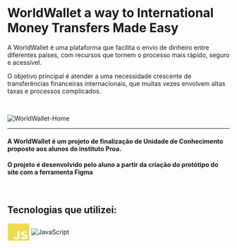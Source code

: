# WorldWallet a way to International Money Transfers Made Easy

<p> A WorldWallet é uma plataforma que facilita o envio de dinheiro entre diferentes países, com recursos que tornem o processo mais rápido, seguro e acessível.</p>
<p>O objetivo principal é atender a uma necessidade crescente de transferências financeiras internacionais, que muitas vezes envolvem altas taxas e processos complicados.</p>

<br>

![WorldWallet-Home](https://user-images.githubusercontent.com/106604805/236383575-eb55c623-4ccf-45c7-a675-74fa659033c8.png)
<hr>
<h4>A WorldWallet é um projeto de finalização de Unidade de Conhecimento proposto aos alunos do instituto Proa.</h4>
<h4>O projeto é desenvolvido pelo aluno a partir da criação do protótipo do site com a ferramenta Figma</h4>
<br>
<h2>Tecnologias que utilizei:</h2>
<div display="flex">
  <img align="center" alt="JavaScript" height="40" width="50" title="JavaScript" src="https://raw.githubusercontent.com/devicons/devicon/master/icons/javascript/javascript-plain.svg">
  <img align="center" alt="JavaScript" height="40" width="50" title="ReactJS" src="https://cdn.jsdelivr.net/gh/devicons/devicon/icons/react/react-original.svg" />
</div>
